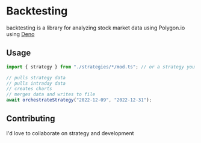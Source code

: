# Backtesting

backtesting is a library for analyzing stock market data using Polygon.io using [Deno](https://deno.land/)

## Usage

```javascript
import { strategy } from "./strategies/*/mod.ts"; // or a strategy you define

// pulls strategy data
// pulls intraday data
// creates charts
// merges data and writes to file
await orchestrateStrategy("2022-12-09", "2022-12-31");
```

## Contributing

I'd love to collaborate on strategy and development

